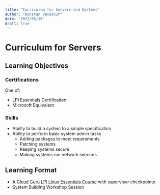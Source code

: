 ```yaml
---
title: "Curriculum for Servers and Systems"
author: "Dunstan Vavasour"
date: "2022/06/16"
draft: true
---
```

# Curriculum for Servers

## Learning Objectives

### Certifications

One of:

- LPI Essentials Certification
- Microsoft Equivalent

### Skills

- Ability to build a system to a simple specification
- Ability to perform basic system admin tasks
    - Adding packages to meet requirements
    - Patching systems
    - Keeping systems secure
    - Making systems run network services

## Learning Format

- [A Cloud Guru LPI Linux Essentials Course](https://acloudguru.com/course/lpi-linux-essentials-certification) with supervisor checkpoints
- System Building Workshop Session
